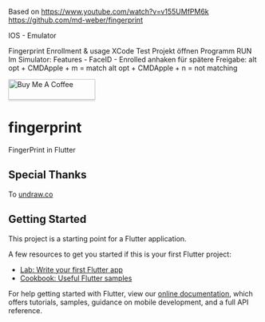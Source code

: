 Based on https://www.youtube.com/watch?v=v155UMfPM6k
https://github.com/md-weber/fingerprint

IOS - Emulator

Fingerprint Enrollment & usage
XCode Test Projekt öffnen
Programm RUN
Im Simulator:
  Features - FaceID - Enrolled anhaken
für spätere Freigabe:
  alt opt + CMDApple + m = match
  alt opt + CMDApple + n = not matching


<a href="https://www.buymeacoffee.com/MyracleDesign" target="_blank"><img src="https://www.buymeacoffee.com/assets/img/custom_images/orange_img.png" alt="Buy Me A Coffee" style="height: 41px !important;width: 174px !important;box-shadow: 0px 3px 2px 0px rgba(190, 190, 190, 0.5) !important;-webkit-box-shadow: 0px 3px 2px 0px rgba(190, 190, 190, 0.5) !important;" ></a>

# fingerprint

FingerPrint in Flutter

## Special Thanks
To [undraw.co](https://undraw.co/search)

## Getting Started

This project is a starting point for a Flutter application.

A few resources to get you started if this is your first Flutter project:

- [Lab: Write your first Flutter app](https://flutter.dev/docs/get-started/codelab)
- [Cookbook: Useful Flutter samples](https://flutter.dev/docs/cookbook)

For help getting started with Flutter, view our
[online documentation](https://flutter.dev/docs), which offers tutorials,
samples, guidance on mobile development, and a full API reference.
